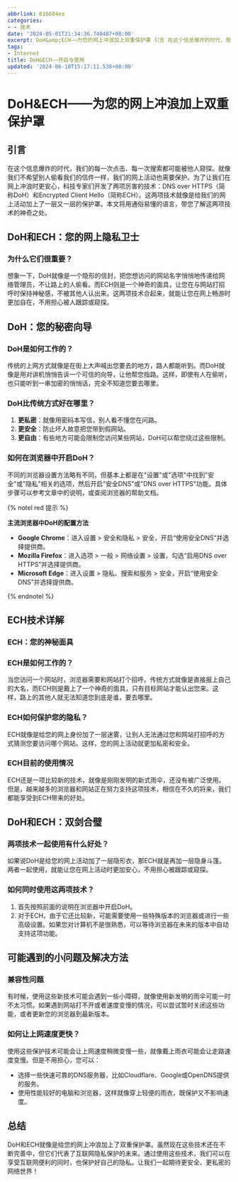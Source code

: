 ```yaml
---
abbrlink: 816684ea
categories:
- - 技术
date: '2024-05-01T21:34:36.740487+08:00'
excerpt: DoH&amp;ECH——为您的网上冲浪加上双重保护罩 引言 在这个信息爆炸的时代，我们的每一次点击、每一次搜索都可能被他人窥探。就像我们不希望别人偷看我们的信件一样，我们的网上活动也需要保护。为了让我们在网上冲浪时更安心，科技专家们开发了两项厉害的技术：DNS over HTTPS（简称DoH）和Encrypted Client Hello（简称ECH）。这两项技术就像是给我们的网上活动加上了一层又一层的保护罩。本文将用通俗易懂的语言，带您了解这两项技术的神奇之处。 DoH和ECH：您的网上隐私卫士 为什么它们很重要？ 想象一下，DoH就像是一个隐形的信封，把您想访问的网站名字悄悄地传递给网络管理员，不让路上的人偷看。而ECH则是一个神奇的面具，让您在与网站打招呼时保持神秘感，不被其他人认出来。这两项技术合起来，就能让您在网上畅游时更加自在，不用担心被人跟踪或窥探。 DoH：您的秘密向导 DoH是如何工作的？ 传统的上网方式就像是在街上大声喊出您要去的地方，路人都能听到。而DoH就像是用对讲机悄悄告诉一个可信的向导，让他帮您指路。这样，即使有人在偷听，也只能听到一串加密的悄悄话，完全不知道您要去哪里。 DoH比传统方式好在哪里？  更私密：就像用密码本写信，别人看不懂您在问路。 更安全：防止坏人故意把您带到假网站。 更自由：有些地方可能会限制您访问某些网站，DoH可以帮您绕过这些限制。  如何在浏览器中开启DoH？ 不同的浏览器设置方法略有不同，但基本上都是在&quot;设置&quot;或&quot;选项&quot;中找到&quot;安全&quot;或&quot;隐私&quot;相关的选项，然后开启&quot;安全DNS&quot;或&quot;DNS over HTTPS&quot;功能。具体步骤可以参考文章中的说明，或查阅浏览器的帮助文档。 {% notel red 提示 %} 主流浏览器中DoH的配置方法  Google Chrome：进入设置 &gt; 安全和隐私 &gt; 安全，开启“使用安全DNS”并选择提供商。 Mozilla Firefox：进入选项 &gt; 一般 &gt; 网络设置 &gt; 设置，勾选“启用DNS over HTTPS”并选择提供商。 Microsoft Edge：进入设置 &gt; 隐私、搜索和服务 &gt; 安全，开启“使用安全DNS”并选择提供商。  {% endnotel %} ECH技术详解 ECH：您的神秘面具 ECH是如何工作的？ 当您访问一个网站时，浏览器需要和网站打个招呼。传统方式就像是直接报上自己的大名，而ECH则是戴上了一个神奇的面具，只有目标网站才能认出您来。这样，路上的其他人就无法知道您到底是谁，要去哪里。 ECH如何保护您的隐私？ ECH就像是给您的网上身份加了一层迷雾，让别人无法通过您和网站打招呼的方式猜测您要访问哪个网站。这样，您的网上活动就更加私密和安全。 ECH目前的使用情况 ECH还是一项比较新的技术，就像是刚刚发明的新式雨伞，还没有被广泛使用。但是，越来越多的浏览器和网站正在努力支持这项技术，相信在不久的将来，我们都能享受到ECH带来的好处。 DoH和ECH：双剑合璧 两项技术一起使用有什么好处？ 如果说DoH是给您的网上活动加了一层隐形衣，那ECH就是再加一层隐身斗篷。两者一起使用，就能让您在网上活动时更加安心，不用担心被跟踪或窥探。 如何同时使用这两项技术？  首先按照前面的说明在浏览器中开启DoH。 对于ECH，由于它还比较新，可能需要使用一些特殊版本的浏览器或进行一些高级设置。如果您对计算机不是很熟悉，可以等待浏览器在未来的版本中自动支持这项功能。  可能遇到的小问题及解决方法 兼容性问题 有时候，使用这些新技术可能会遇到一些小障碍，就像使用新发明的雨伞可能一时不太习惯。如果遇到网站打不开或者速度变慢的情况，可以尝试暂时关闭这些功能，或者更新您的浏览器到最新版本。 如何让上网速度更快？ 使用这些保护技术可能会让上网速度稍微变慢一些，就像戴上雨衣可能会让走路速度变慢。但是不用担心，您可以：  选择一些快速可靠的DNS服务器，比如Cloudflare、Google或OpenDNS提供的服务。 使用性能较好的电脑和浏览器，这样就像穿上轻便的雨衣，既保护又不影响速度。  总结 DoH和ECH就像是给您的网上冲浪加上了双重保护罩。虽然现在这些技术还在不断完善中，但它们代表了互联网隐私保护的未来。通过使用这些技术，我们可以在享受互联网便利的同时，也保护好自己的隐私。让我们一起期待更安全、更私密的网络世界！ ...
tags:
- Internet
title: DoH&ECH——开启与使用
updated: '2024-06-18T15:17:11.538+08:00'
---
```

# DoH&ECH——为您的网上冲浪加上双重保护罩

## 引言

在这个信息爆炸的时代，我们的每一次点击、每一次搜索都可能被他人窥探。就像我们不希望别人偷看我们的信件一样，我们的网上活动也需要保护。为了让我们在网上冲浪时更安心，科技专家们开发了两项厉害的技术：DNS over HTTPS（简称DoH）和Encrypted Client Hello（简称ECH）。这两项技术就像是给我们的网上活动加上了一层又一层的保护罩。本文将用通俗易懂的语言，带您了解这两项技术的神奇之处。

## DoH和ECH：您的网上隐私卫士

### 为什么它们很重要？

想象一下，DoH就像是一个隐形的信封，把您想访问的网站名字悄悄地传递给网络管理员，不让路上的人偷看。而ECH则是一个神奇的面具，让您在与网站打招呼时保持神秘感，不被其他人认出来。这两项技术合起来，就能让您在网上畅游时更加自在，不用担心被人跟踪或窥探。

## DoH：您的秘密向导

### DoH是如何工作的？

传统的上网方式就像是在街上大声喊出您要去的地方，路人都能听到。而DoH就像是用对讲机悄悄告诉一个可信的向导，让他帮您指路。这样，即使有人在偷听，也只能听到一串加密的悄悄话，完全不知道您要去哪里。

### DoH比传统方式好在哪里？

1. **更私密**：就像用密码本写信，别人看不懂您在问路。
2. **更安全**：防止坏人故意把您带到假网站。
3. **更自由**：有些地方可能会限制您访问某些网站，DoH可以帮您绕过这些限制。

### 如何在浏览器中开启DoH？

不同的浏览器设置方法略有不同，但基本上都是在"设置"或"选项"中找到"安全"或"隐私"相关的选项，然后开启"安全DNS"或"DNS over HTTPS"功能。具体步骤可以参考文章中的说明，或查阅浏览器的帮助文档。

{% notel red 提示 %}

**主流浏览器中DoH的配置方法**

* **Google Chrome**：进入设置 > 安全和隐私 > 安全，开启“使用安全DNS”并选择提供商。
* **Mozilla Firefox**：进入选项 > 一般 > 网络设置 > 设置，勾选“启用DNS over HTTPS”并选择提供商。
* **Microsoft Edge**：进入设置 > 隐私、搜索和服务 > 安全，开启“使用安全DNS”并选择提供商。

{% endnotel %}

## ECH技术详解

### ECH：您的神秘面具

### ECH是如何工作的？

当您访问一个网站时，浏览器需要和网站打个招呼。传统方式就像是直接报上自己的大名，而ECH则是戴上了一个神奇的面具，只有目标网站才能认出您来。这样，路上的其他人就无法知道您到底是谁，要去哪里。

### ECH如何保护您的隐私？

ECH就像是给您的网上身份加了一层迷雾，让别人无法通过您和网站打招呼的方式猜测您要访问哪个网站。这样，您的网上活动就更加私密和安全。

### ECH目前的使用情况

ECH还是一项比较新的技术，就像是刚刚发明的新式雨伞，还没有被广泛使用。但是，越来越多的浏览器和网站正在努力支持这项技术，相信在不久的将来，我们都能享受到ECH带来的好处。

## DoH和ECH：双剑合璧

### 两项技术一起使用有什么好处？

如果说DoH是给您的网上活动加了一层隐形衣，那ECH就是再加一层隐身斗篷。两者一起使用，就能让您在网上活动时更加安心，不用担心被跟踪或窥探。

### 如何同时使用这两项技术？

1. 首先按照前面的说明在浏览器中开启DoH。
2. 对于ECH，由于它还比较新，可能需要使用一些特殊版本的浏览器或进行一些高级设置。如果您对计算机不是很熟悉，可以等待浏览器在未来的版本中自动支持这项功能。

## 可能遇到的小问题及解决方法

### 兼容性问题

有时候，使用这些新技术可能会遇到一些小障碍，就像使用新发明的雨伞可能一时不太习惯。如果遇到网站打不开或者速度变慢的情况，可以尝试暂时关闭这些功能，或者更新您的浏览器到最新版本。

### 如何让上网速度更快？

使用这些保护技术可能会让上网速度稍微变慢一些，就像戴上雨衣可能会让走路速度变慢。但是不用担心，您可以：

- 选择一些快速可靠的DNS服务器，比如Cloudflare、Google或OpenDNS提供的服务。
- 使用性能较好的电脑和浏览器，这样就像穿上轻便的雨衣，既保护又不影响速度。

## 总结

DoH和ECH就像是给您的网上冲浪加上了双重保护罩。虽然现在这些技术还在不断完善中，但它们代表了互联网隐私保护的未来。通过使用这些技术，我们可以在享受互联网便利的同时，也保护好自己的隐私。让我们一起期待更安全、更私密的网络世界！

